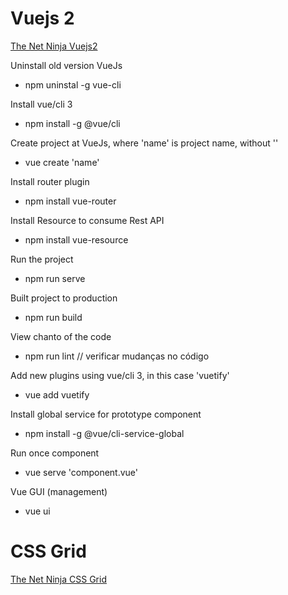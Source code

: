 # Vuejs 2 

[The Net Ninja Vuejs2](https://www.youtube.com/watch?v=5LYrN_cAJoA&list=PL4cUxeGkcC9gQcYgjhBoeQH7wiAyZNrYa)

Uninstall old version VueJs
* npm uninstal -g vue-cli

Install vue/cli 3 
* npm install -g @vue/cli

Create project at VueJs, where 'name' is project name, without ''
* vue create 'name'

Install router plugin
* npm install vue-router

Install Resource to consume Rest API
* npm install vue-resource

Run the project
* npm run serve

Built project to production
* npm run build

View chanto of the code
* npm run lint // verificar mudanças no código

Add new plugins using vue/cli 3, in this case 'vuetify'
* vue add vuetify

Install global service for prototype component
* npm install -g @vue/cli-service-global

Run once component
* vue serve 'component.vue'

Vue GUI (management)
* vue ui

# CSS Grid

[The Net Ninja CSS Grid](https://www.youtube.com/watch?v=x7tLPhnA06w&list=PL4cUxeGkcC9itC4TxYMzFCfveyutyPOCY)

